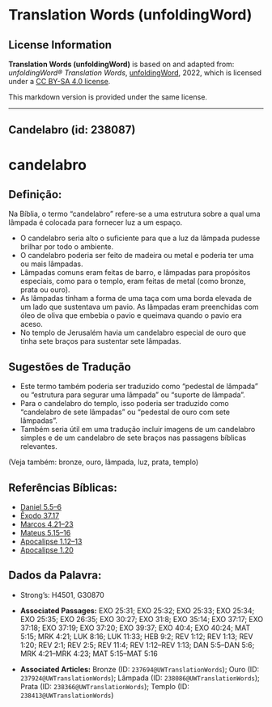 # Translation Words (unfoldingWord)

## License Information

**Translation Words (unfoldingWord)** is based on and adapted from: _unfoldingWord® Translation Words_, [unfoldingWord](https://unfoldingword.org/utw), 2022, which is licensed under a [CC BY-SA 4.0 license](https://creativecommons.org/licenses/by-sa/4.0/legalcode.en).

This markdown version is provided under the same license.



--------------------------------

## Candelabro (id: 238087)

candelabro
==========

Definição:
----------

Na Bíblia, o termo “candelabro” refere\-se a uma estrutura sobre a qual uma lâmpada é colocada para fornecer luz a um espaço.

* O candelabro seria alto o suficiente para que a luz da lâmpada pudesse brilhar por todo o ambiente.
* O candelabro poderia ser feito de madeira ou metal e poderia ter uma ou mais lâmpadas.
* Lâmpadas comuns eram feitas de barro, e lâmpadas para propósitos especiais, como para o templo, eram feitas de metal (como bronze, prata ou ouro).
* As lâmpadas tinham a forma de uma taça com uma borda elevada de um lado que sustentava um pavio. As lâmpadas eram preenchidas com óleo de oliva que embebia o pavio e queimava quando o pavio era aceso.
* No templo de Jerusalém havia um candelabro especial de ouro que tinha sete braços para sustentar sete lâmpadas.

Sugestões de Tradução
---------------------

* Este termo também poderia ser traduzido como “pedestal de lâmpada” ou “estrutura para segurar uma lâmpada” ou “suporte de lâmpada”.
* Para o candelabro do templo, isso poderia ser traduzido como “candelabro de sete lâmpadas” ou “pedestal de ouro com sete lâmpadas”.
* Também seria útil em uma tradução incluir imagens de um candelabro simples e de um candelabro de sete braços nas passagens bíblicas relevantes.

(Veja também: bronze, ouro, lâmpada, luz, prata, templo)

Referências Bíblicas:
---------------------

* [Daniel 5\.5–6](https://ref.ly/Dan5:5-Dan5:6)
* [Êxodo 37\.17](https://ref.ly/Exod37:17)
* [Marcos 4\.21–23](https://ref.ly/Mark4:21-Mark4:23)
* [Mateus 5\.15–16](https://ref.ly/Matt5:15-Matt5:16)
* [Apocalipse 1\.12–13](https://ref.ly/Rev1:12-Rev1:13)
* [Apocalipse 1\.20](https://ref.ly/Rev1:20)

Dados da Palavra:
-----------------

* Strong’s: H4501, G30870

* **Associated Passages:** EXO 25:31; EXO 25:32; EXO 25:33; EXO 25:34; EXO 25:35; EXO 26:35; EXO 30:27; EXO 31:8; EXO 35:14; EXO 37:17; EXO 37:18; EXO 37:19; EXO 37:20; EXO 39:37; EXO 40:4; EXO 40:24; MAT 5:15; MRK 4:21; LUK 8:16; LUK 11:33; HEB 9:2; REV 1:12; REV 1:13; REV 1:20; REV 2:1; REV 2:5; REV 11:4; REV 1:12–REV 1:13; DAN 5:5–DAN 5:6; MRK 4:21–MRK 4:23; MAT 5:15–MAT 5:16
* **Associated Articles:** Bronze (ID: `237694@UWTranslationWords`); Ouro (ID: `237924@UWTranslationWords`); Lâmpada (ID: `238086@UWTranslationWords`); Prata (ID: `238366@UWTranslationWords`); Templo (ID: `238413@UWTranslationWords`)

